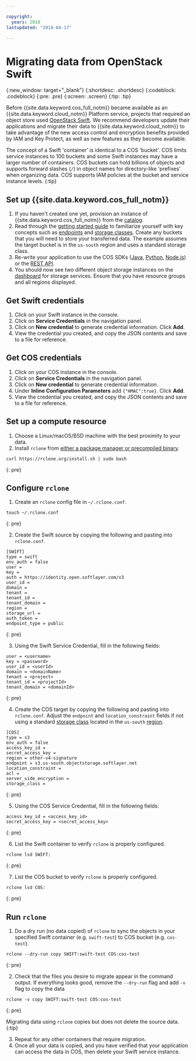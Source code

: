 ```yaml
---

copyright:
  years: 2018
lastupdated: "2018-04-17"

---
```


# Migrating data from OpenStack Swift

{:new_window: target="_blank"}
{:shortdesc: .shortdesc}
{:codeblock: .codeblock}
{:pre: .pre}
{:screen: .screen}
{:tip: .tip}

Before {{site.data.keyword.cos_full_notm}} became available as an {{site.data.keyword.cloud_notm}} Platform service, projects that required an object store used [OpenStack Swift](/docs/services/ObjectStorage/index.html). We recommend developers update their applications and migrate their data to {{site.data.keyword.cloud_notm}} to take advantage of the new access control and encryption benefits provided by IAM and Key Protect, as well as new features as they become available.

The concept of a Swift 'container' is identical to a COS 'bucket'.  COS limits service instances to 100 buckets and some Swift instances may have a larger number of containers. COS buckets can hold billions of objects and supports forward slashes (`/`) in object names for directory-like 'prefixes' when organizing data.  COS supports IAM policies at the bucket and service instance levels.
{:tip}

## Set up {{site.data.keyword.cos_full_notm}}

  1. If you haven't created one yet, provision an instance of {{site.data.keyword.cos_full_notm}} from the [catalog](/catalog/services/cloud-object-storage).  
  2. Read through the [getting started guide](/docs/services/cloud-object-storage/getting-started.html) to familiarize yourself with key concepts such as [endpoints](/docs/services/cloud-object-storage/basics/endpoints.html) and [storage classes](/docs/services/cloud-object-storage/basics/classes.html).  Create any buckets that you will need to store your transferred data. The example assumes the target bucket is in the `us-south` region and uses a standard storage class.
  3. Re-write your application to use the COS SDKs ([Java](/docs/services/cloud-object-storage/libraries/java.html), [Python](/docs/services/cloud-object-storage/libraries/python.html), [Node.js](/docs/services/cloud-object-storage/libraries/node.html)) or the [REST API](/docs/services/cloud-object-storage/api-reference/about-compatibility-api.html).
  4. You should now see two different object storage instances on the [dashboard](/dashboard/storage) for storage services.  Ensure that you have resource groups and all regions displayed.

## Get Swift credentials

  1. Click on your Swift instance in the console.
  2. Click on **Service Credentials** in the navigation panel.
  3. Click on **New credential** to generate credential information.  Click **Add**.
  4. View the credential you created, and copy the JSON contents and save to a file for reference.

## Get COS credentials

  1. Click on your COS instance in the console.
  2. Click on **Service Credentials** in the navigation panel.
  3. Click on **New credential** to generate credential information.
  4. Under **Inline Configuration Parameters** add `{"HMAC":true}`. Click **Add**.
  5. View the credential you created, and copy the JSON contents and save to a file for reference.

## Set up a compute resource
  1. Choose a Linux/macOS/BSD machine with the best proximity to your data.
  2. Install `rclone` from [either a package manager or precompiled binary](https://rclone.org/install/).

```
curl https://rclone.org/install.sh | sudo bash
```
{: pre}

## Configure `rclone`
  1. Create an `rclone` config file in `~/.rclone.conf`.

```
touch ~/.rclone.conf
```
{: pre}

  2. Create the Swift source by copying the following and pasting into `rclone.conf`.

```
[SWIFT]
type = swift
env_auth = false
user =
key =
auth = https://identity.open.softlayer.com/v3
user_id =
domain =
tenant =
tenant_id =
tenant_domain =
region =
storage_url =
auth_token =
endpoint_type = public
```
{: pre}

  3. Using the Swift Service Credential, fill in the following fields:

```
user = <username>
key = <password>
user_id = <userId>
domain = <domainName>
tenant = <project>
tenant_id = <projectId>
tenant_domain = <domainId>
```

{: pre}

  4. Create the COS target by copying the following and pasting into `rclone.conf`. Adjust the `endpoint` and `location_constraint` fields if not using a standard [storage class](/docs/services/cloud-object-storage/basics/classes.html) located in the `us-south` [region](/docs/services/cloud-object-storage/basics/endpoints.html).  

```
[COS]
type = s3
env_auth = false
access_key_id =
secret_access_key =
region = other-v4-signature
endpoint = s3.us-south.objectstorage.softlayer.net
location_constraint =
acl =
server_side_encryption =
storage_class =
```
{: pre}

  5. Using the COS Service Credential, fill in the following fields:

```
access_key_id = <access_key_id>
secret_access_key = <secret_access_key>
```

{: pre}

  6. List the Swift container to verify `rclone` is properly configured.

```
rclone lsd SWIFT:
```

{: pre}

  7. List the COS bucket to verify `rclone` is properly configured.

```
rclone lsd COS:
```

{: pre}

## Run `rclone`

  1. Do a dry run (no data copied) of `rclone` to sync the objects in your specified Swift container (e.g. `swift-test`) to COS bucket (e.g. `cos-test`).

```
rclone --dry-run copy SWIFT:swift-test COS:cos-test
```

{: pre}

  2. Check that the files you desire to migrate appear in the command output. If everything looks good, remove the `--dry-run` flag and add `-v` flag to copy the data

```
rclone -v copy SWIFT:swift-test COS:cos-test
```

{: pre}

Migrating data using `rclone` copies but does not delete the source data.
{:tip}

  3. Repeat for any other containers that require migration.
  4. Once all your data is copied, and you have verified that your application can access the data in COS, then delete your Swift service instance.
